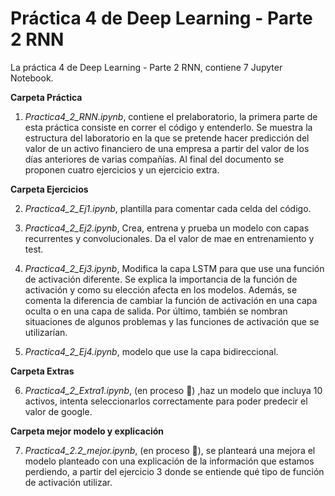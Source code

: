 
# Práctica 4 de Deep Learning - Parte 2 RNN 


La práctica 4 de Deep Learning - Parte 2 RNN, contiene 7 Jupyter Notebook. 

**Carpeta Práctica**

1.   _Practica4_2_RNN.ipynb_, contiene el prelaboratorio, la primera parte de esta práctica consiste en correr el código y entenderlo. Se muestra la estructura del laboratorio en la que se pretende hacer predicción del valor de un activo financiero de una empresa a partir del valor de los días anteriores de varias compañías. Al final del documento se proponen cuatro ejercicios y un ejercicio extra.

**Carpeta Ejercicios**

2.   _Practica4_2_Ej1.ipynb_, plantilla para comentar cada celda del código.

3.   _Practica4_2_Ej2.ipynb_, Crea, entrena y prueba un modelo con capas recurrentes y convolucionales. Da el valor de mae en entrenamiento y test.

4.   _Practica4_2_Ej3.ipynb_, Modifica la capa LSTM para que use una función de activación diferente. Se explica la importancia de la función de activación y como su elección afecta en los modelos. Además, se comenta la diferencia de cambiar la función de activación en una capa oculta o en una capa de salida. Por último, también se nombran situaciones de algunos problemas y las funciones de activación que se utilizarían.

5.   _Practica4_2_Ej4.ipynb_, modelo que use la capa bidireccional.

**Carpeta Extras** 

6.   _Practica4_2_Extra1.ipynb_, (en proceso :construction:)
,haz un modelo que incluya 10 activos, intenta seleccionarlos correctamente para poder predecir el valor de google.

**Carpeta mejor modelo y explicación** 

7.   _Practica4_2.2_mejor.ipynb_, (en proceso :construction:), se planteará una mejora el modelo planteado con una explicación de la información que estamos perdiendo, a partir del ejercicio 3 donde se entiende qué tipo de función de activación utilizar.
